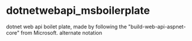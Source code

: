 # dotnetwebapi_msboilerplate
dotnet web api boilet plate, made by following the "build-web-api-aspnet-core" from Microsoft. alternate notation
